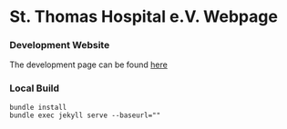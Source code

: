 # St. Thomas Hospital e.V. Webpage

### Development Website

The development page can be found [here](https://thomas-hospital-e-v.github.io/)

### Local Build

```
bundle install
bundle exec jekyll serve --baseurl=""
```
